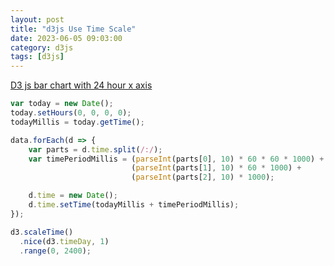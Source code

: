 ```yaml
---
layout: post
title: "d3js Use Time Scale"
date: 2023-06-05 09:03:00
category: d3js
tags: [d3js]
---
```



[D3 js bar chart with 24 hour x axis](https://stackoverflow.com/questions/28684566/d3-js-bar-chart-with-24-hour-x-axis)



```javascript
var today = new Date();
today.setHours(0, 0, 0, 0);
todayMillis = today.getTime();

data.forEach(d => {
    var parts = d.time.split(/:/);
    var timePeriodMillis = (parseInt(parts[0], 10) * 60 * 60 * 1000) +
                           (parseInt(parts[1], 10) * 60 * 1000) + 
                           (parseInt(parts[2], 10) * 1000);

    d.time = new Date();
    d.time.setTime(todayMillis + timePeriodMillis);
});
```


```javascript
d3.scaleTime()
  .nice(d3.timeDay, 1)
  .range(0, 2400);
```


[jekyll]: http://jekyllrb.com
[jekyll-gh]: https://github.com/jekyll/jekyll
[jekyll-help]: https://github.com/jekyll/jekyll-help


